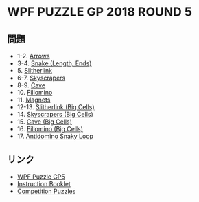 # WPF PUZZLE GP 2018 ROUND 5

## 問題
- 1-2. [Arrows](../puzzle/arrows.md)
- 3-4. [Snake (Length, Ends)](../puzzle/snake-length.md)
- 5\. [Slitherlink](../puzzle/slitherlink.md)
- 6-7. [Skyscrapers](../puzzle/skyscrapers.md)
- 8-9. [Cave](../puzzle/cave.md)
- 10\. [Fillomino](../puzzle/fillomino.md)
- 11\. [Magnets](../puzzle/magnets.md)
- 12-13. [Slitherlink (Big Cells)](../puzzle/slitherlink-bigcells.md)
- 14\. [Skyscrapers (Big Cells)](../puzzle/skyscrapers-bigcells.md)
- 15\. [Cave (Big Cells)](../puzzle/cave-bigcells.md)
- 16\. [Fillomino (Big Cells)](../puzzle/fillomino-bigcells.md)
- 17\. [Antidomino Snaky Loop](../puzzle/antidominosnakyloop.md)

## リンク
- [WPF Puzzle GP5](https://gp.worldpuzzle.org/content/wpf-puzzle-gp5-4)
- [Instruction Booklet](https://gp.worldpuzzle.org/content/instruction-booklet-74)
- [Competition Puzzles](https://gp.worldpuzzle.org/content/competition-puzzles-39)

